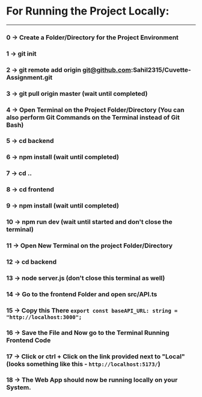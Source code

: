 # For Running the Project Locally:
___________________________________

### 0 -> Create a Folder/Directory for the Project Environment
### 1 -> git init
### 2 -> git remote add origin git@github.com:Sahil2315/Cuvette-Assignment.git
### 3 -> git pull origin master (wait until completed)
### 4 -> Open Terminal on the Project Folder/Directory (You can also perform Git Commands on the Terminal instead of Git Bash)
### 5 -> cd backend
### 6 -> npm install (wait until completed)
### 7 -> cd ..
### 8 -> cd frontend
### 9 -> npm install (wait until completed)
### 10 -> npm run dev (wait until started and don't close the terminal) 
### 11 -> Open New Terminal on the project Folder/Directory
### 12 -> cd backend
### 13 -> node server.js (don't close this terminal as well)
### 14 -> Go to the frontend Folder and open src/API.ts
### 15 -> Copy this There `export const baseAPI_URL: string = "http://localhost:3000";`
### 16 -> Save the File and Now go to the Terminal Running Frontend Code
### 17 -> Click or ctrl + Click on the link provided next to "Local" (looks something like this - `http://localhost:5173/`)
### 18 -> The Web App should now be running locally on your System.
